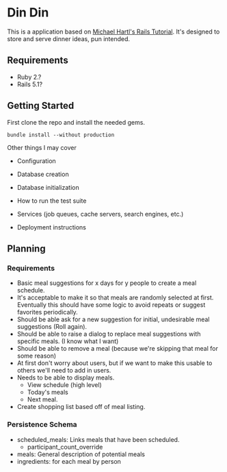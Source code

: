 # Din Din

This is a application based on [Michael Hartl's Rails Tutorial](https://www.railstutorial.org/). It's designed to store
and serve dinner ideas, pun intended.

## Requirements
- Ruby 2.?
- Rails 5.1?

## Getting Started

First clone the repo and install the needed gems.

```
bundle install --without production
```

Other things I may cover

* Configuration

* Database creation

* Database initialization

* How to run the test suite

* Services (job queues, cache servers, search engines, etc.)

* Deployment instructions

## Planning

### Requirements
- Basic meal suggestions for x days for y people to create a meal schedule.
- It's acceptable to make it so that meals are randomly selected at first. Eventually this should have some logic to
  avoid repeats or suggest favorites periodically.
- Should be able ask for a new suggestion for initial, undesirable meal suggestions (Roll again).
- Should be able to raise a dialog to replace meal suggestions with specific meals. (I know what I want)
- Should be able to remove a meal (because we're skipping that meal for some reason)
- At first don't worry about users, but if we want to make this usable to others we'll need to add in users.
- Needs to be able to display meals.
  - View schedule (high level)
  - Today's meals
  - Next meal.
- Create shopping list based off of meal listing.

### Persistence Schema
- scheduled_meals: Links meals that have been scheduled.
  - participant_count_override
- meals: General description of potential meals
- ingredients: for each meal by person
